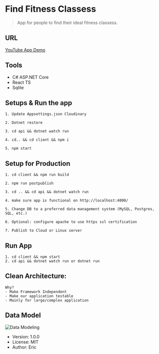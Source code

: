 # Find Fitness Classess

> App for people to find their ideal fitness classess.

## URL

[YouTube App Demo](https://youtu.be/3BwQvKq18Is)

## Tools

- C# ASP.NET Core
- React TS
- Sqlite

## Setups & Run the app

```
1. Update Appsettings.json Cloudinary

2. Dotnet restore

3. cd api && dotnet watch run

4. cd.. && cd client && npm i

5. npm start

```

## Setup for Production

```
1. cd client && npm run build

2. npm run postpublish

3. cd .. && cd api && dotnet watch run

4. make sure app is functional on http://localhost:4000/

5. Change DB to a preferred data management system (MySQL, Postgres, SQL, etc.)

6. Optional: configure apache to use https ssl certification

7. Publish to Cloud or Linux server

```

## Run App

```
1. cd client && npm start
2. cd api && dotnet watch run or dotnet run
```

## Clean Architecture:

```
Why?
- Make Framework Independent
- Make our application testable
- Mainly for large/complex application

```

## Data Model

![Data Modeling](https://user-images.githubusercontent.com/54079742/85230083-8a06d980-b3a2-11ea-979f-4d50fae5ddad.PNG)

- Version: 1.0.0
- License: MIT
- Author: Eric
